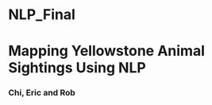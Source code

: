 # NLP_Final

<h1> Mapping Yellowstone Animal Sightings Using NLP </h1>

<h3> Chi, Eric and Rob</h3>
